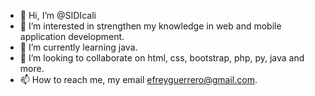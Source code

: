 - 👋 Hi, I’m @SIDIcali
- 👀 I’m interested in strengthen my knowledge in web and mobile application development.
- 🌱 I’m currently learning java.
- 💞️ I’m looking to collaborate on html, css, bootstrap, php, py, java and more.
- 📫 How to reach me, my email efreyguerrero@gmail.com.

<!---
SIDIcali/SIDIcali is a ✨ special ✨ repository because its `README.md` (this file) appears on your GitHub profile.
You can click the Preview link to take a look at your changes.
--->
